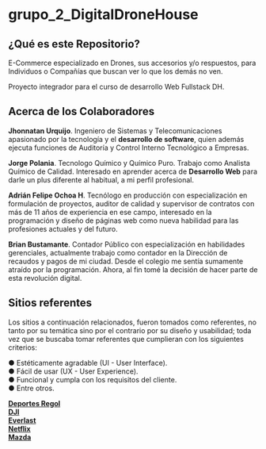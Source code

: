 # grupo_2_DigitalDroneHouse

## ¿Qué es este Repositorio?
E-Commerce especializado en Drones, sus accesorios y/o respuestos, para Individuos o Compañías que buscan ver lo que los demás no ven.  

Proyecto integrador para el curso de desarrollo Web Fullstack DH.

## Acerca de los Colaboradores  
**Jhonnatan Urquijo**. Ingeniero de Sistemas y Telecomunicaciones apasionado por la tecnología y el **desarrollo de software**, quien además ejecuta funciones de Auditoría y Control Interno Tecnológico a Empresas.

**Jorge Polania**. Tecnologo Químico y Químico Puro. Trabajo como Analista Químico de Calidad. Interesado en aprender acerca de **Desarrollo Web** para darle un plus diferente al habitual, a mi perfil profesional. 

**Adrián Felipe Ochoa H**. Tecnólogo en producción con especialización en formulación de proyectos, auditor de calidad y supervisor de contratos con más de 11 años de experiencia en ese campo, interesado en la programación y diseño de páginas web como nueva habilidad para las profesiones actuales y del futuro. 

**Brian Bustamante**. Contador Público con especialización en habilidades gerenciales, actualmente trabajo como contador en la Dirección de recaudos y pagos de mi ciudad. Desde el colegio me sentía sumamente atraído por la programación. Ahora, al fin tomé la decisión de hacer parte de esta revolución digital.

## Sitios referentes

Los sitios a continuación relacionados, fueron tomados como referentes, no tanto por su temática sino por el contrario por su diseño y usabilidad; 
toda vez que se buscaba tomar referentes que cumplieran con los siguientes criterios:  

● Estéticamente agradable (UI - User Interface).  
● Fácil de usar (UX - User Experience).  
● Funcional y cumpla con los requisitos del cliente.  
● Entre otros.  

**[Deportes Regol](https://deportesregol.com/)**  
**[DJI](https://www.dji.com/)**  
**[Everlast](https://everlast.com.co/)**     
**[Netflix](https://www.netflix.com/co/)**  
**[Mazda](https://www.mazda.com/)**  

